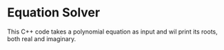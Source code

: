 # Equation Solver
This C++ code takes a polynomial equation as input and wil print its roots, both real and imaginary.
